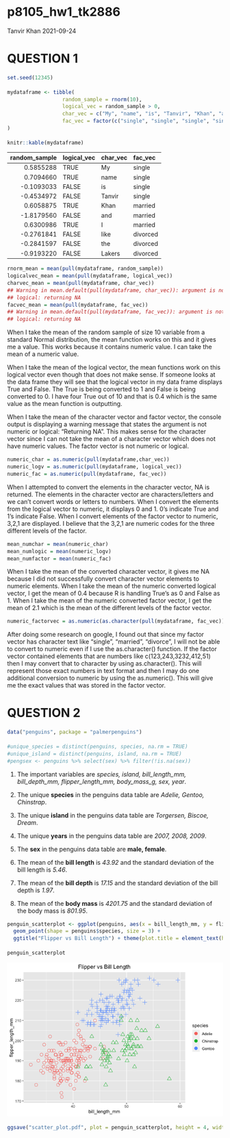 p8105\_hw1\_tk2886
================
Tanvir Khan
2021-09-24

# QUESTION 1

``` r
set.seed(12345)

mydataframe <- tibble(
                  random_sample = rnorm(10),
                  logical_vec = random_sample > 0,
                  char_vec = c("My", "name", "is", "Tanvir", "Khan", "and", "I", "like","the", "Lakers"),
                  fac_vec = factor(c("single", "single", "single", "single", "married", "married", "married", "divorced", "divorced", "divorced")),
)

knitr::kable(mydataframe)
```

| random\_sample | logical\_vec | char\_vec | fac\_vec |
|---------------:|:-------------|:----------|:---------|
|      0.5855288 | TRUE         | My        | single   |
|      0.7094660 | TRUE         | name      | single   |
|     -0.1093033 | FALSE        | is        | single   |
|     -0.4534972 | FALSE        | Tanvir    | single   |
|      0.6058875 | TRUE         | Khan      | married  |
|     -1.8179560 | FALSE        | and       | married  |
|      0.6300986 | TRUE         | I         | married  |
|     -0.2761841 | FALSE        | like      | divorced |
|     -0.2841597 | FALSE        | the       | divorced |
|     -0.9193220 | FALSE        | Lakers    | divorced |

``` r
rnorm_mean = mean(pull(mydataframe, random_sample))
logicalvec_mean = mean(pull(mydataframe, logical_vec))
charvec_mean = mean(pull(mydataframe, char_vec))
## Warning in mean.default(pull(mydataframe, char_vec)): argument is not numeric or
## logical: returning NA
facvec_mean = mean(pull(mydataframe, fac_vec))
## Warning in mean.default(pull(mydataframe, fac_vec)): argument is not numeric or
## logical: returning NA
```

When I take the mean of the random sample of size 10 variable from a
standard Normal distribution, the mean function works on this and it
gives me a value. This works because it contains numeric value. I can
take the mean of a numeric value.

When I take the mean of the logical vector, the mean functions work on
this logical vector even though that does not make sense. If someone
looks at the data frame they will see that the logical vector in my data
frame displays True and False. The True is being converted to 1 and
False is being converted to 0. I have four True out of 10 and that is
0.4 which is the same value as the mean function is outputting.

When I take the mean of the character vector and factor vector, the
console output is displaying a warning message that states the argument
is not numeric or logical: “Returning NA”. This makes sense for the
character vector since I can not take the mean of a character vector
which does not have numeric values. The factor vector is not numeric or
logical.

``` r
numeric_char = as.numeric(pull(mydataframe,char_vec))
numeric_logv = as.numeric(pull(mydataframe, logical_vec))
numeric_fac = as.numeric(pull(mydataframe, fac_vec))
```

When I attempted to convert the elements in the character vector, NA is
returned. The elements in the character vector are characters/letters
and we can’t convert words or letters to numbers. When I convert the
elements from the logical vector to numeric, it displays 0 and 1. 0’s
indicate True and 1’s indicate False. When I convert elements of the
factor vector to numeric, 3,2,1 are displayed. I believe that the 3,2,1
are numeric codes for the three different levels of the factor.

``` r
mean_numchar = mean(numeric_char)
mean_numlogic = mean(numeric_logv)
mean_numfactor = mean(numeric_fac)
```

When I take the mean of the converted character vector, it gives me NA
because I did not successfully convert character vector elements to
numeric elements. When I take the mean of the numeric converted logical
vector, I get the mean of 0.4 because R is handling True’s as 0 and
False as 1. When I take the mean of the numeric converted factor vector,
I get the mean of 2.1 which is the mean of the different levels of the
factor vector.

``` r
numeric_factorvec = as.numeric(as.character(pull(mydataframe, fac_vec)))
```

After doing some research on google, I found out that since my factor
vector has character text like “single”, “married”, “divorce”, I will
not be able to convert to numeric even if I use the as.character()
function. If the factor vector contained elements that are numbers like
c(123,243,3232,412,51) then I may convert that to character by using
as.character(). This will represent those exact numbers in text format
and then I may do one additional conversion to numeric by using the
as.numeric(). This will give me the exact values that was stored in the
factor vector.

# QUESTION 2

``` r
data("penguins", package = "palmerpenguins")

#unique_species = distinct(penguins, species, na.rm = TRUE)
#unique_island = distinct(penguins, island, na.rm = TRUE)
#pengsex <- penguins %>% select(sex) %>% filter(!is.na(sex))
```

1.  The important variables are *species, island, bill\_length\_mm,
    bill\_depth\_mm, flipper\_length\_mm, body\_mass\_g, sex, year*.

2.  The unique **species** in the penguins data table are *Adelie,
    Gentoo, Chinstrap*.

3.  The unique **island** in the penguins data table are *Torgersen,
    Biscoe, Dream*.

4.  The unique **years** in the penguins data table are *2007, 2008,
    2009*.

5.  The **sex** in the penguins data table are **male, female**.

6.  The mean of the **bill length** is *43.92* and the standard
    deviation of the bill length is *5.46*.

7.  The mean of the **bill depth** is *17.15* and the standard deviation
    of the bill depth is *1.97*.

8.  The mean of the **body mass** is *4201.75* and the standard
    deviation of the body mass is *801.95*.

``` r
penguin_scatterplot <- ggplot(penguins, aes(x = bill_length_mm, y = flipper_length_mm, color = species)) +
  geom_point(shape = penguins$species, size = 3) +
  ggtitle("Flipper vs Bill Length") + theme(plot.title = element_text(hjust = 0.5))

penguin_scatterplot
```

![](p8105_hw1_tk2886_files/figure-gfm/Creating%20scatterplot-1.png)<!-- -->

``` r
ggsave("scatter_plot.pdf", plot = penguin_scatterplot, height = 4, width = 6)
```
